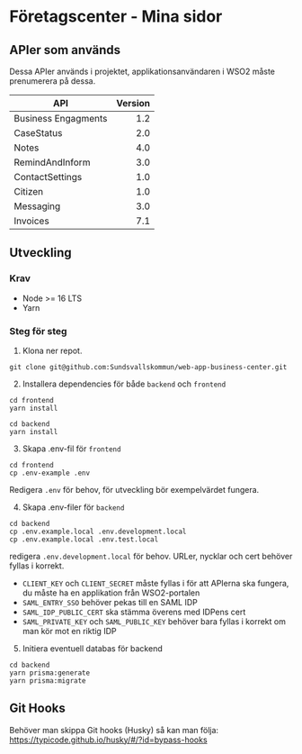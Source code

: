 # Företagscenter - Mina sidor

## APIer som används

Dessa APIer används i projektet, applikationsanvändaren i WSO2 måste prenumerera på dessa.

| API                 | Version |
| ------------------- | ------: |
| Business Engagments |     1.2 |
| CaseStatus          |     2.0 |
| Notes               |     4.0 |
| RemindAndInform     |     3.0 |
| ContactSettings     |     1.0 |
| Citizen             |     1.0 |
| Messaging           |     3.0 |
| Invoices            |     7.1 |

## Utveckling

### Krav

- Node >= 16 LTS
- Yarn

### Steg för steg

1. Klona ner repot.

```
git clone git@github.com:Sundsvallskommun/web-app-business-center.git
```

2. Installera dependencies för både `backend` och `frontend`

```
cd frontend
yarn install

cd backend
yarn install
```

3. Skapa .env-fil för `frontend`

```
cd frontend
cp .env-example .env
```

Redigera `.env` för behov, för utveckling bör exempelvärdet fungera.

4. Skapa .env-filer för `backend`

```
cd backend
cp .env.example.local .env.development.local
cp .env.example.local .env.test.local
```

redigera `.env.development.local` för behov. URLer, nycklar och cert behöver fyllas i korrekt.

- `CLIENT_KEY` och `CLIENT_SECRET` måste fyllas i för att APIerna ska fungera, du måste ha en applikation från WSO2-portalen
- `SAML_ENTRY_SSO` behöver pekas till en SAML IDP
- `SAML_IDP_PUBLIC_CERT` ska stämma överens med IDPens cert
- `SAML_PRIVATE_KEY` och `SAML_PUBLIC_KEY` behöver bara fyllas i korrekt om man kör mot en riktig IDP

5. Initiera eventuell databas för backend

```
cd backend
yarn prisma:generate
yarn prisma:migrate
```

## Git Hooks

Behöver man skippa Git hooks (Husky) så kan man följa: https://typicode.github.io/husky/#/?id=bypass-hooks
